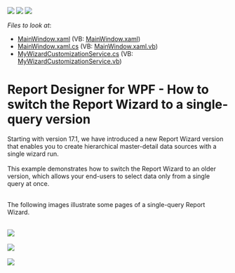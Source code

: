 <!-- default badges list -->
![](https://img.shields.io/endpoint?url=https://codecentral.devexpress.com/api/v1/VersionRange/128604526/21.1.5%2B)
[![](https://img.shields.io/badge/Open_in_DevExpress_Support_Center-FF7200?style=flat-square&logo=DevExpress&logoColor=white)](https://supportcenter.devexpress.com/ticket/details/T506224)
[![](https://img.shields.io/badge/📖_How_to_use_DevExpress_Examples-e9f6fc?style=flat-square)](https://docs.devexpress.com/GeneralInformation/403183)
<!-- default badges end -->
<!-- default file list -->
*Files to look at*:

* [MainWindow.xaml](./CS/SingleQueryWizard/MainWindow.xaml) (VB: [MainWindow.xaml](./VB/SingleQueryWizard/MainWindow.xaml))
* [MainWindow.xaml.cs](./CS/SingleQueryWizard/MainWindow.xaml.cs) (VB: [MainWindow.xaml.vb](./VB/SingleQueryWizard/MainWindow.xaml.vb))
* [MyWizardCustomizationService.cs](./CS/SingleQueryWizard/MyWizardCustomizationService.cs) (VB: [MyWizardCustomizationService.vb](./VB/SingleQueryWizard/MyWizardCustomizationService.vb))
<!-- default file list end -->
# Report Designer for WPF - How to switch the Report Wizard to a single-query version


Starting with version 17.1, we have introduced a new Report Wizard version that enables you to create hierarchical master-detail data sources with a single wizard run. <br><br>This example demonstrates how to switch the Report Wizard to an older version, which allows your end-users to select data only from a single query at once. <br><br>
<p>The following images illustrate some pages of a single-query Report Wizard.</p>
<br><img src="https://raw.githubusercontent.com/DevExpress-Examples/report-designer-for-wpf-how-to-switch-the-report-wizard-to-a-single-query-version-t506224/17.1.3+/media/75b0ad3f-2a6f-11e7-80c0-00155d624807.png"><br><br><img src="https://raw.githubusercontent.com/DevExpress-Examples/report-designer-for-wpf-how-to-switch-the-report-wizard-to-a-single-query-version-t506224/17.1.3+/media/797b151f-2a6f-11e7-80c0-00155d624807.png"><br><br><img src="https://raw.githubusercontent.com/DevExpress-Examples/report-designer-for-wpf-how-to-switch-the-report-wizard-to-a-single-query-version-t506224/17.1.3+/media/7db37070-2a6f-11e7-80c0-00155d624807.png">

<br/>


